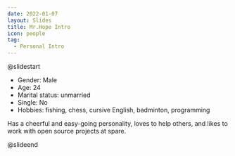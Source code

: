 ```yaml
---
date: 2022-01-07
layout: Slides
title: Mr.Hope Intro
icon: people
tag:
  - Personal Intro
---
```


@slidestart

- Gender: Male
- Age: 24
- Marital status: unmarried
- Single: No
- Hobbies: fishing, chess, cursive English, badminton, programming

Has a cheerful and easy-going personality, loves to help others, and likes to work with open source projects at spare.

@slideend

